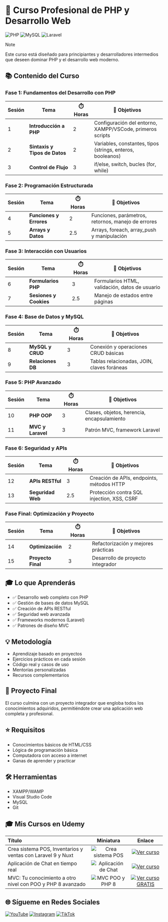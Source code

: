 # 🐘 Curso Profesional de PHP y Desarrollo Web

![PHP](https://img.shields.io/badge/PHP-777BB4?style=for-the-badge&logo=php&logoColor=white)
![MySQL](https://img.shields.io/badge/MySQL-005C84?style=for-the-badge&logo=mysql&logoColor=white)
![Laravel](https://img.shields.io/badge/Laravel-FF2D20?style=for-the-badge&logo=laravel&logoColor=white)

> [!NOTE]
> Este curso está diseñado para principiantes y desarrolladores intermedios que deseen dominar PHP y el desarrollo web moderno.

## 📚 Contenido del Curso 

### Fase 1: Fundamentos del Desarrollo con PHP
| Sesión | Tema | ⏱️ Horas | 🎯 Objetivos |
|--------|------|-----------|------------|
| 1 | **Introducción a PHP** | 2 | Configuración del entorno, XAMPP/VSCode, primeros scripts |
| 2 | **Sintaxis y Tipos de Datos** | 2 | Variables, constantes, tipos (strings, enteros, booleanos) |
| 3 | **Control de Flujo** | 3 | if/else, switch, bucles (for, while) |

### Fase 2: Programación Estructurada
| Sesión | Tema | ⏱️ Horas | 🎯 Objetivos |
|--------|------|-----------|------------|
| 4 | **Funciones y Errores** | 2 | Funciones, parámetros, retornos, manejo de errores |
| 5 | **Arrays y Datos** | 2.5 | Arrays, foreach, array_push y manipulación |

### Fase 3: Interacción con Usuarios
| Sesión | Tema | ⏱️ Horas | 🎯 Objetivos |
|--------|------|-----------|------------|
| 6 | **Formularios PHP** | 3 | Formularios HTML, validación, datos de usuario |
| 7 | **Sesiones y Cookies** | 2.5 | Manejo de estados entre páginas |

### Fase 4: Base de Datos y MySQL
| Sesión | Tema | ⏱️ Horas | 🎯 Objetivos |
|--------|------|-----------|------------|
| 8 | **MySQL y CRUD** | 3 | Conexión y operaciones CRUD básicas |
| 9 | **Relaciones DB** | 3 | Tablas relacionadas, JOIN, claves foráneas |

### Fase 5: PHP Avanzado
| Sesión | Tema | ⏱️ Horas | 🎯 Objetivos |
|--------|------|-----------|------------|
| 10 | **PHP OOP** | 3 | Clases, objetos, herencia, encapsulamiento |
| 11 | **MVC y Laravel** | 3 | Patrón MVC, framework Laravel |

### Fase 6: Seguridad y APIs
| Sesión | Tema | ⏱️ Horas | 🎯 Objetivos |
|--------|------|-----------|------------|
| 12 | **APIs RESTful** | 3 | Creación de APIs, endpoints, métodos HTTP |
| 13 | **Seguridad Web** | 2.5 | Protección contra SQL injection, XSS, CSRF |

### Fase Final: Optimización y Proyecto
| Sesión | Tema | ⏱️ Horas | 🎯 Objetivos |
|--------|------|-----------|------------|
| 14 | **Optimización** | 2 | Refactorización y mejores prácticas |
| 15 | **Proyecto Final** | 3 | Desarrollo de proyecto integrador |

## 🎓 Lo que Aprenderás

- ✅ Desarrollo web completo con PHP
- ✅ Gestión de bases de datos MySQL
- ✅ Creación de APIs RESTful
- ✅ Seguridad web avanzada
- ✅ Frameworks modernos (Laravel)
- ✅ Patrones de diseño MVC

## 💡 Metodología
- Aprendizaje basado en proyectos
- Ejercicios prácticos en cada sesión
- Código real y casos de uso
- Mentorías personalizadas
- Recursos complementarios

## 🚀 Proyecto Final
El curso culmina con un proyecto integrador que engloba todos los conocimientos adquiridos, permitiéndote crear una aplicación web completa y profesional.

## ⭐ Requisitos
- Conocimientos básicos de HTML/CSS
- Lógica de programación básica
- Computadora con acceso a internet
- Ganas de aprender y practicar

## 🛠️ Herramientas
- XAMPP/WAMP
- Visual Studio Code
- MySQL 
- Git

## 🎓 Mis Cursos en Udemy

| **Título** | **Miniatura** | **Enlace** |
|:---|:---:|:---:|
| Crea sistema POS, Inventarios y ventas con Laravel 9 y Nuxt | ![Crea sistema POS](https://img-c.udemycdn.com/course/480x270/4868228_7566_2.jpg) | [![Ver curso](https://img.shields.io/badge/Ver%20curso-FF2D20?style=for-the-badge&logo=udemy&logoColor=white)](https://www.udemy.com/share/107cnQ3@zotcdAxYwuq7uNWJD8uoqtn_ITp8bGVA_qx8XXIgDscDwabaYZyNYhRsYFxpBaAr/) |
| Aplicación de Chat en tiempo real | ![Aplicación de Chat](https://img-c.udemycdn.com/course/480x270/4886556_c244.jpg) | [![Ver curso](https://img.shields.io/badge/Ver%20curso-FF2D20?style=for-the-badge&logo=udemy&logoColor=white)](https://www.udemy.com/share/107cnQ3@zotcdAxYwuq7uNWJD8uoqtn_ITp8bGVA_qx8XXIgDscDwabaYZyNYhRsYFxpBaAr/) |
| MVC: Tu conocimiento a otro nivel con POO y PHP 8 avanzado | ![MVC POO y PHP 8](https://img-c.udemycdn.com/course/750x422/5251316_194d_3.jpg) | [![Ver curso GRATIS](https://img.shields.io/badge/Ver%20curso%20GRATIS-00DC82?style=for-the-badge&logo=udemy&logoColor=white)](https://www.udemy.com/course/mvc-lleva-tu-conocimiento-a-otro-nivel-con-poo-y-php-8-avanzado/) |


## 🌐 Sígueme en Redes Sociales

[![YouTube](https://img.shields.io/badge/YouTube-FF0000?style=for-the-badge&logo=youtube&logoColor=white)](https://www.youtube.com/@CoderCreativeLabs)
[![Instagram](https://img.shields.io/badge/Instagram-E4405F?style=for-the-badge&logo=instagram&logoColor=white)](https://instagram.com/TuUsuario)
[![TikTok](https://img.shields.io/badge/TikTok-000000?style=for-the-badge&logo=tiktok&logoColor=white)](https://www.tiktok.com/@jhonycreativo)
